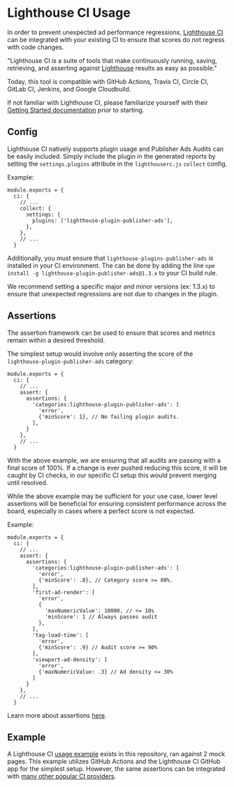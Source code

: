 # Lighthouse CI Usage

In order to prevent unexpected ad performance regressions, 
[Lighthouse CI](https://github.com/GoogleChrome/lighthouse-ci) can be integrated 
with your existing CI to ensure that scores do not regress with code changes.

"Lighthouse CI is a suite of tools that make continuously running, saving, 
retrieving, and asserting against 
[Lighthouse](https://github.com/GoogleChrome/lighthouse) results as easy as 
possible."

Today, this tool is compatible with GitHub Actions, Travis CI, Circle CI, GitLab CI, Jenkins, and Google Cloudbuild.

If not familiar with Lighthouse CI, please familiarize yourself with their 
[Getting Started documentation](https://github.com/GoogleChrome/lighthouse-ci/blob/master/docs/getting-started.md#github-app-method-recommended) 
prior to starting.

## Config

Lighthouse CI natively supports plugin usage and Publisher Ads Audits can be 
easily included. Simply include the plugin in the generated reports by setting 
the `settings.plugins` attribute in the `lighthouserc.js` `collect` config.

Example:
```
module.exports = {
  ci: {
    // ...
    collect: {
      settings: {
        plugins: ['lighthouse-plugin-publisher-ads'],
      },
    },
    // ...
  }
```

Additionally, you must ensure that `lighthouse-plugins-publisher-ads` is 
installed in your CI environment. The can be done by adding the line 
`npm install -g lighthouse-plugin-publisher-ads@1.3.x` to your CI build rule. 

We recommend setting a 
specific major and minor versions (ex: 1.3.x) to ensure that unexpected regressions are not 
due to changes in the plugin.

## Assertions

The assertion framework can be used to ensure that scores and metrics remain 
within a desired threshold.

The simplest setup would involve only asserting the score of the 
`lighthouse-plugin-publisher-ads` category:
```
module.exports = {
  ci: {
    // ...
    assert: {
      assertions: {
        'categories:lighthouse-plugin-publisher-ads': [
          'error',
          {'minScore': 1}, // No failing plugin audits.
        ],
      }
    },
    // ...
  }
```

With the above example, we are ensuring that all audits are passing with a final
 score of 100%. If a change is ever pushed reducing this score, it will be caught 
 by CI checks, in our specific CI setup this would prevent merging until resolved.

While the above example may be sufficient for your use case, lower level
assertions will be beneficial for ensuring consistent performance across the 
board, especially in cases where a perfect score is not expected.

Example:
```
module.exports = {
  ci: {
    // ...
    assert: {
      assertions: {
        'categories:lighthouse-plugin-publisher-ads': [
          'error',
          {'minScore': .8}, // Category score >= 80%.
        ],
        'first-ad-render': [
          'error',
          {
            'maxNumericValue': 10000, // <= 10s
            'minScore': 1 // Always passes audit
          },
        ],
        'tag-load-time': [
          'error',
          {'minScore': .9} // Audit score >= 90%
        ],
        'viewport-ad-density': [
          'error',
          {'maxNumericValue: .3} // Ad density <= 30%
        ]
      }
    },
    // ...
  }
```

Learn more about assertions 
[here](https://github.com/GoogleChrome/lighthouse-ci/blob/master/docs/configuration.md#assert).

## Example

A Lighthouse CI 
[usage example](https://github.com/googleads/publisher-ads-lighthouse-plugin/blob/master/lighthouserc.js)
 exists in this repository, ran against 2 mock pages. This example utilizes GitHub Actions and the 
 Lighthouse CI GitHub app for the simplest setup. However, the same assertions 
 can be integrated with 
 [many other popular CI providers](https://github.com/GoogleChrome/lighthouse-ci/blob/master/docs/getting-started.md#configure-your-ci-provider).